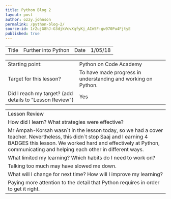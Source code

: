 ```yaml
---
title: Python Blog 2
layout: post
author: ozzy.johnson
permalink: /python-blog-2/
source-id: 1rZujG8hJ-G3djkVcvXqfyKj_AIm5F-gw970Pu4FjtyE
published: true
---
```

<table>
  <tr>
    <td>Title</td>
    <td>Further into Python</td>
    <td>Date</td>
    <td>1/05/18</td>
  </tr>
</table>


<table>
  <tr>
    <td>Starting point:</td>
    <td>Python on Code Academy</td>
  </tr>
  <tr>
    <td>Target for this lesson?</td>
    <td>To have made progress in understanding and working on Python.</td>
  </tr>
  <tr>
    <td>Did I reach my target? 
(add details to "Lesson Review")</td>
    <td> Yes </td>
  </tr>
</table>


<table>
  <tr>
    <td>Lesson Review</td>
  </tr>
  <tr>
    <td>How did I learn? What strategies were effective? </td>
  </tr>
  <tr>
    <td>Mr Ampah-Korsah wasn`t in the lesson today, so we had a cover teacher. Nevertheless, this didn`t stop Saaj and I earning 4 BADGES this lesson. We worked hard and effectively at Python, communicating and helping each other in different ways. </td>
  </tr>
  <tr>
    <td>What limited my learning? Which habits do I need to work on? </td>
  </tr>
  <tr>
    <td>Talking too much may have slowed me down.</td>
  </tr>
  <tr>
    <td>What will I change for next time? How will I improve my learning?</td>
  </tr>
  <tr>
    <td>Paying more attention to the detail that Python requires in order to get it right.</td>
  </tr>
</table>


